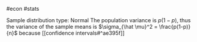 #econ #stats 

Sample distribution type: Normal
The population variance is  $p(1-p)$, thus the variance of the sample means is $\sigma_{\hat \mu}^2 = \frac{p(1-p)}{n}$ because [[confidence intervals#^ae395f]]